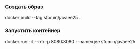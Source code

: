 ### Создать образ
docker build --tag sfomin/javaee25 .

### Запустить контейнер
docker run -it --rm -p 8080:8080 --name=jee sfomin/javaee25